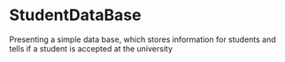 # StudentDataBase

Presenting a simple data base, which stores information for students and tells if a student is accepted at the university
